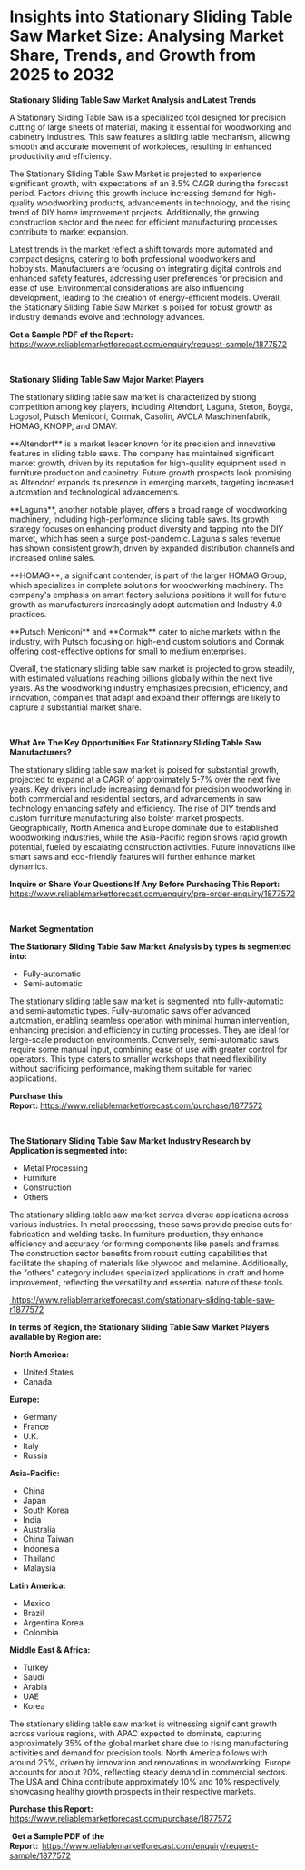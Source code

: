 <p><h1>Insights into Stationary Sliding Table Saw Market Size: Analysing Market Share, Trends, and Growth from 2025 to 2032</h1></p><p><strong>Stationary Sliding Table Saw Market Analysis and Latest Trends</strong></p>
<p><p>A Stationary Sliding Table Saw is a specialized tool designed for precision cutting of large sheets of material, making it essential for woodworking and cabinetry industries. This saw features a sliding table mechanism, allowing smooth and accurate movement of workpieces, resulting in enhanced productivity and efficiency.</p><p>The Stationary Sliding Table Saw Market is projected to experience significant growth, with expectations of an 8.5% CAGR during the forecast period. Factors driving this growth include increasing demand for high-quality woodworking products, advancements in technology, and the rising trend of DIY home improvement projects. Additionally, the growing construction sector and the need for efficient manufacturing processes contribute to market expansion.</p><p>Latest trends in the market reflect a shift towards more automated and compact designs, catering to both professional woodworkers and hobbyists. Manufacturers are focusing on integrating digital controls and enhanced safety features, addressing user preferences for precision and ease of use. Environmental considerations are also influencing development, leading to the creation of energy-efficient models. Overall, the Stationary Sliding Table Saw Market is poised for robust growth as industry demands evolve and technology advances.</p></p>
<p><strong>Get a Sample PDF of the Report:&nbsp;</strong> <a href="https://www.reliablemarketforecast.com/enquiry/request-sample/1877572?utm_campaign=3521&utm_medium=2&utm_source=Github&utm_content=ia&utm_term=12042025&utm_id=stationary-sliding-table-saw">https://www.reliablemarketforecast.com/enquiry/request-sample/1877572</a></p>
<p>&nbsp;</p>
<p><strong>Stationary Sliding Table Saw Major Market Players</strong></p>
<p><p>The stationary sliding table saw market is characterized by strong competition among key players, including Altendorf, Laguna, Steton, Boyga, Logosol, Putsch Meniconi, Cormak, Casolin, AVOLA Maschinenfabrik, HOMAG, KNOPP, and OMAV. </p><p>**Altendorf** is a market leader known for its precision and innovative features in sliding table saws. The company has maintained significant market growth, driven by its reputation for high-quality equipment used in furniture production and cabinetry. Future growth prospects look promising as Altendorf expands its presence in emerging markets, targeting increased automation and technological advancements.</p><p>**Laguna**, another notable player, offers a broad range of woodworking machinery, including high-performance sliding table saws. Its growth strategy focuses on enhancing product diversity and tapping into the DIY market, which has seen a surge post-pandemic. Laguna's sales revenue has shown consistent growth, driven by expanded distribution channels and increased online sales.</p><p>**HOMAG**, a significant contender, is part of the larger HOMAG Group, which specializes in complete solutions for woodworking machinery. The company's emphasis on smart factory solutions positions it well for future growth as manufacturers increasingly adopt automation and Industry 4.0 practices. </p><p>**Putsch Meniconi** and **Cormak** cater to niche markets within the industry, with Putsch focusing on high-end custom solutions and Cormak offering cost-effective options for small to medium enterprises. </p><p>Overall, the stationary sliding table saw market is projected to grow steadily, with estimated valuations reaching billions globally within the next five years. As the woodworking industry emphasizes precision, efficiency, and innovation, companies that adapt and expand their offerings are likely to capture a substantial market share.</p></p>
<p>&nbsp;</p>
<p><strong>What Are The Key Opportunities For Stationary Sliding Table Saw Manufacturers?</strong></p>
<p><p>The stationary sliding table saw market is poised for substantial growth, projected to expand at a CAGR of approximately 5-7% over the next five years. Key drivers include increasing demand for precision woodworking in both commercial and residential sectors, and advancements in saw technology enhancing safety and efficiency. The rise of DIY trends and custom furniture manufacturing also bolster market prospects. Geographically, North America and Europe dominate due to established woodworking industries, while the Asia-Pacific region shows rapid growth potential, fueled by escalating construction activities. Future innovations like smart saws and eco-friendly features will further enhance market dynamics.</p></p>
<p><strong>Inquire or Share Your Questions If Any Before Purchasing This Report:</strong> <a href="https://www.reliablemarketforecast.com/enquiry/pre-order-enquiry/1877572?utm_campaign=3521&utm_medium=2&utm_source=Github&utm_content=ia&utm_term=12042025&utm_id=stationary-sliding-table-saw">https://www.reliablemarketforecast.com/enquiry/pre-order-enquiry/1877572</a></p>
<p>&nbsp;</p>
<p><strong>Market Segmentation</strong></p>
<p><strong>The Stationary Sliding Table Saw Market Analysis by types is segmented into:</strong></p>
<p><ul><li>Fully-automatic</li><li>Semi-automatic</li></ul></p>
<p><p>The stationary sliding table saw market is segmented into fully-automatic and semi-automatic types. Fully-automatic saws offer advanced automation, enabling seamless operation with minimal human intervention, enhancing precision and efficiency in cutting processes. They are ideal for large-scale production environments. Conversely, semi-automatic saws require some manual input, combining ease of use with greater control for operators. This type caters to smaller workshops that need flexibility without sacrificing performance, making them suitable for varied applications.</p></p>
<p><strong>Purchase this Report:&nbsp;</strong><a href="https://www.reliablemarketforecast.com/purchase/1877572?utm_campaign=3521&utm_medium=2&utm_source=Github&utm_content=ia&utm_term=12042025&utm_id=stationary-sliding-table-saw">https://www.reliablemarketforecast.com/purchase/1877572</a></p>
<p>&nbsp;</p>
<p><strong>The Stationary Sliding Table Saw Market Industry Research by Application is segmented into:</strong></p>
<p><ul><li>Metal Processing</li><li>Furniture</li><li>Construction</li><li>Others</li></ul></p>
<p><p>The stationary sliding table saw market serves diverse applications across various industries. In metal processing, these saws provide precise cuts for fabrication and welding tasks. In furniture production, they enhance efficiency and accuracy for forming components like panels and frames. The construction sector benefits from robust cutting capabilities that facilitate the shaping of materials like plywood and melamine. Additionally, the "others" category includes specialized applications in craft and home improvement, reflecting the versatility and essential nature of these tools.</p></p>
<p><a href="https://www.reliablemarketforecast.com/stationary-sliding-table-saw-r1877572?utm_campaign=3521&utm_medium=2&utm_source=Github&utm_content=ia&utm_term=12042025&utm_id=stationary-sliding-table-saw">&nbsp;https://www.reliablemarketforecast.com/stationary-sliding-table-saw-r1877572</a></p>
<p><strong>In terms of Region, the Stationary Sliding Table Saw Market Players available by Region are:</strong></p>
<p>
    <p> <strong> North America: </strong>
        <ul>
            <li>United States</li>
            <li>Canada</li>
        </ul>
        </p> 
    <p> <strong> Europe: </strong>
        <ul>
            <li>Germany</li>
            <li>France</li>
            <li>U.K.</li>
            <li>Italy</li>
            <li>Russia</li>
        </ul>
        </p> 
    <p> <strong> Asia-Pacific: </strong>
        <ul>
            <li>China</li>
            <li>Japan</li>
            <li>South Korea</li>
            <li>India</li>
            <li>Australia</li>
            <li>China Taiwan</li>
            <li>Indonesia</li>
            <li>Thailand</li>
            <li>Malaysia</li>
        </ul>
        </p> 
    <p> <strong> Latin America: </strong>
        <ul>
            <li>Mexico</li>
            <li>Brazil</li>
            <li>Argentina Korea</li>
            <li>Colombia</li>
        </ul>
        </p> 
    <p> <strong> Middle East & Africa: </strong>
        <ul>
            <li>Turkey</li>
            <li>Saudi</li>
            <li>Arabia</li>
            <li>UAE</li>
            <li>Korea</li>
        </ul>
    </p>
    </p>
<p><p>The stationary sliding table saw market is witnessing significant growth across various regions, with APAC expected to dominate, capturing approximately 35% of the global market share due to rising manufacturing activities and demand for precision tools. North America follows with around 25%, driven by innovation and renovations in woodworking. Europe accounts for about 20%, reflecting steady demand in commercial sectors. The USA and China contribute approximately 10% and 10% respectively, showcasing healthy growth prospects in their respective markets.</p></p>
<p><strong>Purchase this Report: </strong><a href="https://www.reliablemarketforecast.com/purchase/1877572?utm_campaign=3521&utm_medium=2&utm_source=Github&utm_content=ia&utm_term=12042025&utm_id=stationary-sliding-table-saw">https://www.reliablemarketforecast.com/purchase/1877572</a></p>
<p>&nbsp;<strong>Get a Sample PDF of the Report:&nbsp;&nbsp;</strong><a href="https://www.reliablemarketforecast.com/enquiry/request-sample/1877572?utm_campaign=3521&utm_medium=2&utm_source=Github&utm_content=ia&utm_term=12042025&utm_id=stationary-sliding-table-saw">https://www.reliablemarketforecast.com/enquiry/request-sample/1877572</a></p>
<p><strong></strong></p>
<p><p></p><p></p><p></p></p>